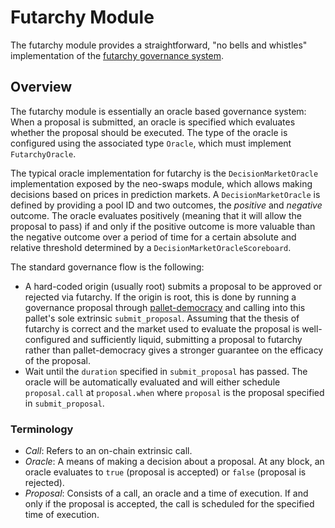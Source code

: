 # Futarchy Module

The futarchy module provides a straightforward, "no bells and whistles"
implementation of the
[futarchy governance system](https://docs.zeitgeist.pm/docs/learn/futarchy).

## Overview

The futarchy module is essentially an oracle based governance system: When a
proposal is submitted, an oracle is specified which evaluates whether the
proposal should be executed. The type of the oracle is configured using the
associated type `Oracle`, which must implement `FutarchyOracle`.

The typical oracle implementation for futarchy is the `DecisionMarketOracle`
implementation exposed by the neo-swaps module, which allows making decisions
based on prices in prediction markets. A `DecisionMarketOracle` is defined by
providing a pool ID and two outcomes, the _positive_ and _negative_ outcome. The
oracle evaluates positively (meaning that it will allow the proposal to pass) if
and only if the positive outcome is more valuable than the negative outcome over
a period of time for a certain absolute and relative threshold determined by a
`DecisionMarketOracleScoreboard`.

The standard governance flow is the following:

- A hard-coded origin (usually root) submits a proposal to be approved or
  rejected via futarchy. If the origin is root, this is done by running a
  governance proposal through
  [pallet-democracy](https://github.com/paritytech/polkadot-sdk/tree/master/substrate/frame/democracy)
  and calling into this pallet's sole extrinsic `submit_proposal`. Assuming that
  the thesis of futarchy is correct and the market used to evaluate the proposal
  is well-configured and sufficiently liquid, submitting a proposal to futarchy
  rather than pallet-democracy gives a stronger guarantee on the efficacy of the
  proposal.
- Wait until the `duration` specified in `submit_proposal` has passed. The
  oracle will be automatically evaluated and will either schedule
  `proposal.call` at `proposal.when` where `proposal` is the proposal specified
  in `submit_proposal`.

### Terminology

- _Call_: Refers to an on-chain extrinsic call.
- _Oracle_: A means of making a decision about a proposal. At any block, an
  oracle evaluates to `true` (proposal is accepted) or `false` (proposal is
  rejected).
- _Proposal_: Consists of a call, an oracle and a time of execution. If and only
  if the proposal is accepted, the call is scheduled for the specified time of
  execution.

